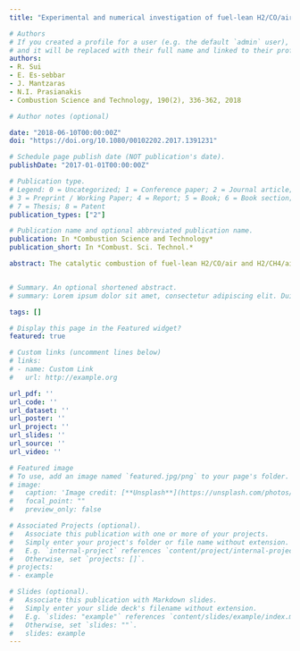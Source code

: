 ```yaml
---
title: "Experimental and numerical investigation of fuel-lean H2/CO/air and H2/CH4/air catalytic microreactors"

# Authors
# If you created a profile for a user (e.g. the default `admin` user), write the username (folder name) here 
# and it will be replaced with their full name and linked to their profile.
authors:
- R. Sui
- E. Es-sebbar
- J. Mantzaras
- N.I. Prasianakis
- Combustion Science and Technology, 190(2), 336-362, 2018

# Author notes (optional)

date: "2018-06-10T00:00:00Z"
doi: "https://doi.org/10.1080/00102202.2017.1391231"

# Schedule page publish date (NOT publication's date).
publishDate: "2017-01-01T00:00:00Z"

# Publication type.
# Legend: 0 = Uncategorized; 1 = Conference paper; 2 = Journal article;
# 3 = Preprint / Working Paper; 4 = Report; 5 = Book; 6 = Book section;
# 7 = Thesis; 8 = Patent
publication_types: ["2"]

# Publication name and optional abbreviated publication name.
publication: In *Combustion Science and Technology*
publication_short: In *Combust. Sci. Technol.*

abstract: The catalytic combustion of fuel-lean H2/CO/air and H2/CH4/air mixtures (equivalence ratios φ = 0.3–0.5) was investigated experimentally and numerically in a 30×30×4 mm^3 microreactor made of SiC and equipped with six 1.5-mm internal diameter platinum tubes. The goal was to demonstrate high surface temperatures (>1200 K) with good spatial uniformity, for power generation applications in conjunction with thermophotovoltaic devices. Surface temperatures were measured with an infrared camera while exhaust gas compositions were assessed with a micro gas chromatograph. Three-dimensional simulations with detailed hetero-/homogeneous chemistry, conjugate heat transfer in the solid, and external heat losses complemented the measurements. The diverse transport (Lewis number), kinetic (catalytic reactivity), and thermodynamic (volumetric heat release rate) properties of the H2, CO, and CH4 fuels gave rise to rich combustion phenomena. Optimization of the channel flow directions mitigated the high spatial non-uniformities of temperature, which were induced by the low Lewis number of H2. Measured surface temperature distributions had mean values as high as 1261 K, with standard deviations as low as 10.6 K. Syngas or biogas (H2/CO mixtures) yielded lower wall temperatures compared to undiluted H2, even for small volumetric CO:H2 ratios (1:9 and 2:8). Although CO had a high catalytic reactivity when combusting in H2/CO mixtures, its larger than unity Lewis number did not allow for the attainment of high surface temperatures. Mixtures of H2/CH4 (such as fuels produced by natural gas decarbonization) were the least attractive due to the substantially lower catalytic reactivity of CH4.


# Summary. An optional shortened abstract.
# summary: Lorem ipsum dolor sit amet, consectetur adipiscing elit. Duis posuere tellus ac convallis placerat. Proin tincidunt magna sed ex sollicitudin condimentum.

tags: []

# Display this page in the Featured widget?
featured: true

# Custom links (uncomment lines below)
# links:
# - name: Custom Link
#   url: http://example.org

url_pdf: ''
url_code: ''
url_dataset: ''
url_poster: ''
url_project: ''
url_slides: ''
url_source: ''
url_video: ''

# Featured image
# To use, add an image named `featured.jpg/png` to your page's folder. 
# image:
#   caption: 'Image credit: [**Unsplash**](https://unsplash.com/photos/pLCdAaMFLTE)'
#   focal_point: ""
#   preview_only: false

# Associated Projects (optional).
#   Associate this publication with one or more of your projects.
#   Simply enter your project's folder or file name without extension.
#   E.g. `internal-project` references `content/project/internal-project/index.md`.
#   Otherwise, set `projects: []`.
# projects:
# - example

# Slides (optional).
#   Associate this publication with Markdown slides.
#   Simply enter your slide deck's filename without extension.
#   E.g. `slides: "example"` references `content/slides/example/index.md`.
#   Otherwise, set `slides: ""`.
#   slides: example
---
```

